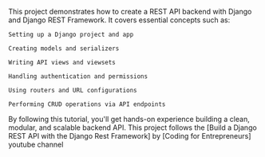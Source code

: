 This project demonstrates how to create a REST API backend with Django and Django REST Framework. It covers essential concepts such as:

    Setting up a Django project and app

    Creating models and serializers

    Writing API views and viewsets

    Handling authentication and permissions

    Using routers and URL configurations

    Performing CRUD operations via API endpoints

By following this tutorial, you'll get hands-on experience building a clean, modular, and scalable backend API.
This project follows the [Build a Django REST API with the Django Rest Framework] by [Coding for Entrepreneurs] youtube channel